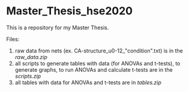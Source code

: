 # Master_Thesis_hse2020

This is a repository for my Master Thesis.

Files:
1. raw data from nets (ex. CA-structure_u0-12_"condition".txt) is in the *raw_data.zip*
2. all scripts to generate tables with data (for ANOVAs and t-tests), to generate graphs, to run ANOVAs and calculate t-tests are in the *scripts.zip*
3. all tables with data for ANOVAs and t-tests are in *tables.zip*
